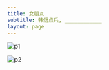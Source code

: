 ```yaml
---
title: 女朋友
subtitle: 韩信点兵, ____________
layout: page
---
```


![p1](https://ws3.sinaimg.cn/large/006tKfTcgy1fllg3gux5xj31hc0u0kjl.jpg)

![p2](https://ws4.sinaimg.cn/large/006tKfTcgy1fllg3rvukej31hc0u0hdt.jpg) 
